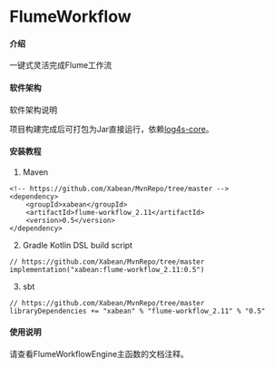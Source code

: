 # FlumeWorkflow

#### 介绍
一键式灵活完成Flume工作流

#### 软件架构
软件架构说明

项目构建完成后可打包为Jar直接运行，依赖[log4s-core](https://github.com/Xabean/MvnRepo/tree/master/xabean/log4s-core_2.11)。

#### 安装教程

1. Maven
```
<!-- https://github.com/Xabean/MvnRepo/tree/master -->
<dependency>
    <groupId>xabean</groupId>
    <artifactId>flume-workflow_2.11</artifactId>
    <version>0.5</version>
</dependency>
```
2. Gradle Kotlin DSL build script
```
// https://github.com/Xabean/MvnRepo/tree/master
implementation("xabean:flume-workflow_2.11:0.5")
```
3. sbt
```
// https://github.com/Xabean/MvnRepo/tree/master
libraryDependencies += "xabean" % "flume-workflow_2.11" % "0.5"
```

#### 使用说明

请查看FlumeWorkflowEngine主函数的文档注释。
